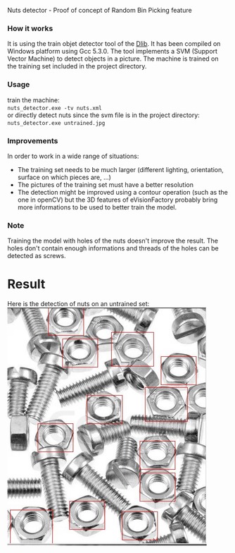 Nuts detector - Proof of concept of Random Bin Picking feature

### How it works
It is using the train objet detector tool of the [Dlib](http://dlib.net/). It has been compiled on Windows platform using Gcc 5.3.0.
The tool implements a SVM (Support Vector Machine) to detect objects in a picture. The machine is trained on the training set included in the project directory.

### Usage
train the machine:  
`nuts_detector.exe -tv nuts.xml`   
or directly detect nuts since the svm file is in the project directory:  
`nuts_detector.exe untrained.jpg`

### Improvements
In order to work in a wide range of situations:  
* The training set needs to be much larger (different lighting, orientation, surface on which pieces are, ...)  
* The pictures of the training set must have a better resolution  
* The detection might be improved using a contour operation (such as the one in openCV) but the 3D features of eVisionFactory probably bring more informations to be used to better train the model.

### Note
Training the model with holes of the nuts doesn't improve the result. The holes don't contain enough informations and threads of the holes can be detected as screws.

# Result
Here is the detection of nuts on an untrained set:  
![alt tag](result/untrained_result.jpg)